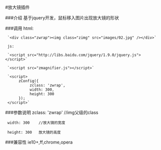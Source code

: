 #放大镜插件

###介绍
     基于jquery开发，鼠标移入图片出现放大镜的形状

###调用
     html:
     
     `<div class="zwrap"><img class="zimg" src="images/02.jpg" /></div>`
     
     js:
     
     `<script src="http://libs.baidu.com/jquery/1.9.0/jquery.js"></script>`
     
     `<script src="zmagnifier.js"></script>`
     
     `<script>
          zConfig({
               zclass: 'zwrap',
               width: 300,
               height: 300
          });
     </script>`

###参数说明
     zclass: 'zwrap'   //img父级的class
     
     width: 300    //放大镜的宽度
     
     height: 300   放大镜的高度
     
  
###兼容性
  ie10+,ff,chrome,opera
